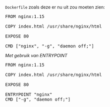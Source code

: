 `Dockerfile` zoals deze er nu uit zou moeten zien:

<pre class="file" data-filename="Dockerfile" data-target="replace">
FROM nginx:1.15

COPY index.html /usr/share/nginx/html

EXPOSE 80

CMD ["nginx", "-g", "daemon off;"]
</pre>

*Met gebruik van ENTRYPOINT*

<pre class="file" data-filename="Dockerfile" data-target="replace">
FROM nginx:1.15

COPY index.html /usr/share/nginx/html

EXPOSE 80

ENTRYPOINT "nginx"
CMD ["-g", "daemon off;"]
</pre>